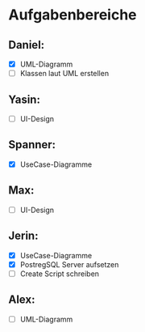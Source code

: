 # Aufgabenbereiche

## Daniel:
- [X] UML-Diagramm
- [ ] Klassen laut UML erstellen

## Yasin:
- [ ] UI-Design

## Spanner:
- [x] UseCase-Diagramme

## Max:
- [ ] UI-Design

## Jerin:
- [x] UseCase-Diagramme
- [X] PostregSQL Server aufsetzen
- [ ] Create Script schreiben

## Alex:
- [ ] UML-Diagramm
